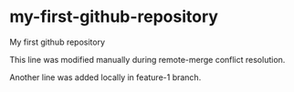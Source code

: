 # my-first-github-repository
My first github repository

This line was modified manually during remote-merge conflict resolution.

Another line was added locally in feature-1 branch.